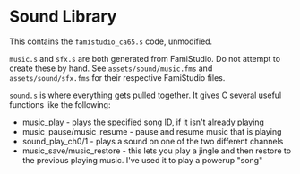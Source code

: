 # Sound Library

This contains the `famistudio_ca65.s` code, unmodified.

`music.s` and `sfx.s` are both generated from FamiStudio. Do not attempt to create these by hand. See `assets/sound/music.fms` and `assets/sound/sfx.fms` for their respective FamiStudio files.

`sound.s` is where everything gets pulled together. It gives C several useful functions like the following:

* music_play - plays the specified song ID, if it isn't already playing
* music_pause/music_resume - pause and resume music that is playing
* sound_play_ch0/1 - plays a sound on one of the two different channels
* music_save/music_restore - this lets you play a jingle and then restore to the previous playing music. I've used it to play a powerup "song"

